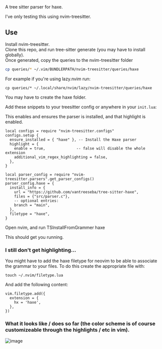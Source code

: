 ##

A tree sitter parser for haxe.

I've only testing this using nvim-treesitter.

## Use

Install nvim-treesitter.  
Clone this repo, and run tree-sitter generate (you may have to install globally).  
Once generated, copy the queries to the nvim-treesitter folder

```sh
cp queries/* ~/.vim/BUNDLERPATH/nvim-treesitter/queries/haxe
```

For example if you're using lazy.nvim run:

```
cp queries/* ~/.local/share/nvim/lazy/nvim-treesitter/queries/haxe
```

You may have to create the haxe folder.

Add these snippets to your treesitter config or anywhere in your `init.lua`:

This enables and ensures the parser is installed, and that highlight is enabled.
```
local configs = require "nvim-treesitter.configs"
configs.setup {
  ensure_installed = { "haxe" }, -- Install the Haxe parser
  highlight = {
    enable = true,              -- false will disable the whole extension
    additional_vim_regex_highlighting = false,
  },
}
```

```
local parser_config = require "nvim-treesitter.parsers".get_parser_configs()
parser_config.haxe = {
  install_info = {
    url = "https://github.com/vantreeseba/tree-sitter-haxe",
    files = {"src/parser.c"},
    -- optional entries:
    branch = "main",
  },
  filetype = "haxe",
}
```

Open nvim, and run TSInstallFromGrammer haxe

This should get you running.

### I still don't get highlighting...

You might have to add the haxe filetype for neovim to be able to associate the grammar to your files.
To do this create the appropriate file with:

```
touch ~/.nvim/filetype.lua
```

And add the following content:

```
vim.filetype.add({
  extension = {
    hx = 'haxe',
  },
})
```

### What it looks like / does so far (the color scheme is of course customizeable through the highlights / etc in vim).

![image](https://user-images.githubusercontent.com/316782/117491153-72423080-af35-11eb-95ca-ebe9847ecd4b.png)
